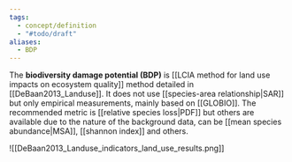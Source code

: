 ```yaml
---
tags:
  - concept/definition
  - "#todo/draft"
aliases:
  - BDP
---
```

The **biodiversity damage potential (BDP)** is [[LCIA method for land use impacts on ecosystem quality]] method detailed in [[DeBaan2013_Landuse]].
It does not use [[species-area relationship|SAR]] but only empirical measurements, mainly based on [[GLOBIO]].
The recommended metric is [[relative species loss|PDF]] but others are available due to the nature of the background data, can be [[mean species abundance|MSA]], [[shannon index]] and others.


![[DeBaan2013_Landuse_indicators_land_use_results.png]]